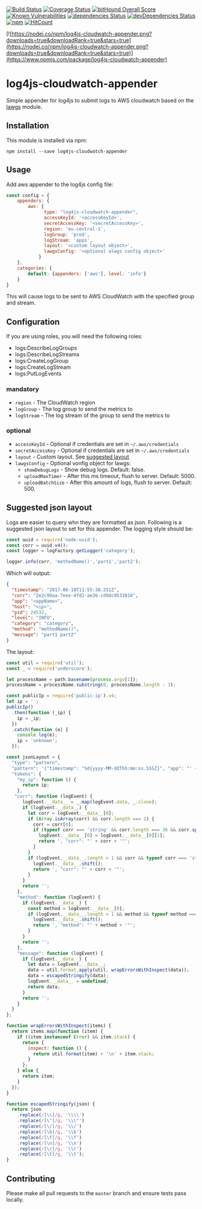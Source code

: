 [![Build Status](https://travis-ci.org/regevbr/log4js-cloudwatch-appender.svg?branch=master)](https://travis-ci.org/regevbr/log4js-cloudwatch-appender)
[![Coverage Status](https://coveralls.io/repos/github/regevbr/log4js-cloudwatch-appender/badge.svg?branch=master)](https://coveralls.io/github/regevbr/log4js-cloudwatch-appender?branch=master)
[![bitHound Overall Score](https://www.bithound.io/github/regevbr/log4js-cloudwatch-appender/badges/score.svg)](https://www.bithound.io/github/regevbr/log4js-cloudwatch-appender)
[![Known Vulnerabilities](https://snyk.io/test/github/regevbr/log4js-cloudwatch-appender/badge.svg)](https://snyk.io/test/github/regevbr/log4js-cloudwatch-appender)
[![dependencies Status](https://david-dm.org/regevbr/log4js-cloudwatch-appender/status.svg)](https://david-dm.org/regevbr/log4js-cloudwatch-appender)
[![devDependencies Status](https://david-dm.org/regevbr/log4js-cloudwatch-appender/dev-status.svg)](https://david-dm.org/regevbr/log4js-cloudwatch-appender?type=dev)
[![npm](https://img.shields.io/npm/dt/log4js-cloudwatch-appender.svg)](https://github.com/regevbr/log4js-cloudwatch-appender)
[![HitCount](http://hits.dwyl.io/regevbr/log4js-cloudwatch-appender.svg)](http://hits.dwyl.io/regevbr/log4js-cloudwatch-appender)


[![https://nodei.co/npm/log4js-cloudwatch-appender.png?downloads=true&downloadRank=true&stars=true](https://nodei.co/npm/log4js-cloudwatch-appender.png?downloads=true&downloadRank=true&stars=true)](https://www.npmjs.com/package/log4js-cloudwatch-appender)

# log4js-cloudwatch-appender
Simple appender for log4js to submit logs to AWS cloudwatch based on the [lawgs](https://github.com/mentum/lawgs) module.

## Installation

This module is installed via npm:

```
npm install --save log4js-cloudwatch-appender
```

## Usage

Add aws appender to the log4js config file:
```js
const config = {
    appenders: {
        aws: {
              type: "log4js-cloudwatch-appender",
              accessKeyId: '<accessKeyId>',
              secretAccessKey: '<secretAccessKey>',
              region: 'eu-central-1',
              logGroup: 'prod',
              logStream: 'apps',
              layout: '<custom layout object>',
              lawgsConfig: '<optional alwgs config object>'
            }
    },
    categories: {
        default: {appenders: ['aws'], level: 'info'}
    }
}
```

This will cause logs to be sent to AWS CloudWatch with the specified group and stream.

## Configuration


If you are using roles, you will need the following roles:
- logs:DescribeLogGroups
- logs:DescribeLogStreams
- logs:CreateLogGroup
- logs:CreateLogStream
- logs:PutLogEvents

### mandatory

- `region` - The CloudWatch region 
- `logGroup` - The log group to send the metrics to
- `logStream` - The log stream of the group to send the metrics to

### optional

- `accessKeyId` - Optional if credentials are set in `~/.aws/credentials`
- `secretAccessKey` - Optional if credentials are set in `~/.aws/credentials`
- `layout` - Custom layout. See [suggested layout](#suggested-json-layout)
- `lawgsConfig` - Optional vonfig object for lawgs:
    - `showDebugLogs` - Show debug logs. Default: false.
    - `uploadMaxTimer` - After this ms timeout, flush to server. Default: 5000.
    - `uploadBatchSize` - After this amount of logs, flush to server. Default: 500.

## Suggested json layout

Logs are easier to query whn they are formatted as json. 
Following is a suggested json layout to set for this appender. 
The logging style should be:

```js
const uuid = require('node-uuid');
const corr = uuid.v4();
const logger = logFactory.getLogger('category');

logger.info(corr, 'methodName()','part1','part2');
```

Which will output:
```json
{
  "timestamp": "2017-06-10T11:55:38.251Z",
  "corr": "2e2c99aa-7eee-4fd2-ae36-cd9dc9533816",
  "app": "<appName>",
  "host": "<ip>",
  "pid": 24532,
  "level": "INFO",
  "category": "category",
  "method": "methodName()",
  "message": "part1 part2"
}
```

The layout:

```js
const util = require('util');
const _ = require('underscore');

let processName = path.basename(process.argv[1]);
processName = processName.substring(0, processName.length - 3);

const publicIp = require('public-ip').v4;
let ip = '';
publicIp()
  .then(function (_ip) {
    ip = _ip;
  })
  .catch(function (e) {
    console.log(e);
    ip = 'unknown';
  });

const jsonLayout = {
  "type": "pattern",
  "pattern": '{"timestamp": "%d{yyyy-MM-ddThh:mm:ss.SSSZ}", "app": "' + processName + '", "ip": "%x{my_ip}", "host": "%h", "pid": %z, "level": "%p", "category": "%c"%x{corr}%x{method}, "message": "%x{message}"}',
  "tokens": {
    "my_ip": function () {
      return ip;
    },
   "corr": function (logEvent) {
      logEvent.__data__ = _.map(logEvent.data, _.clone);
      if (logEvent.__data__) {
        let corr = logEvent.__data__[0];
        if (Array.isArray(corr) && corr.length === 2) {
          corr = corr[0];
          if (typeof corr === 'string' && corr.length === 36 && corr.split("-").length === 5) {
            logEvent.__data__[0] = logEvent.__data__[0][1];
            return ', "corr": "' + corr + '"';
          }
        }
        if (logEvent.__data__.length > 1 && corr && typeof corr === 'string' && corr.length === 36 && corr.split("-").length === 5) {
          logEvent.__data__.shift();
          return ', "corr": "' + corr + '"';
        }
      }
      return '';
    },
    "method": function (logEvent) {
      if (logEvent.__data__) {
        const method = logEvent.__data__[0];
        if (logEvent.__data__.length > 1 && method && typeof method === 'string' && method.indexOf("()", method.length - 2) !== -1) {
          logEvent.__data__.shift();
          return ', "method": "' + method + '"';
        }
      }
      return '';
    },
    "message": function (logEvent) {
      if (logEvent.__data__) {
        let data = logEvent.__data__;
        data = util.format.apply(util, wrapErrorsWithInspect(data));
        data = escapedStringify(data);
        logEvent.__data__ = undefined;
        return data;
      }
      return '';
    }
  }
};

function wrapErrorsWithInspect(items) {
  return items.map(function (item) {
    if ((item instanceof Error) && item.stack) {
      return {
        inspect: function () {
          return util.format(item) + '\n' + item.stack;
        }
      };
    } else {
      return item;
    }
  });
}

function escapedStringify(json) {
  return json
    .replace(/[\\]/g, '\\\\')
    .replace(/[\"]/g, '\\\"')
    .replace(/[\/]/g, '\\/')
    .replace(/[\b]/g, '\\b')
    .replace(/[\f]/g, '\\f')
    .replace(/[\n]/g, '\\n')
    .replace(/[\r]/g, '\\r')
    .replace(/[\t]/g, '\\t');
}
```

## Contributing

Please make all pull requests to the `master` branch and ensure tests pass
locally.
